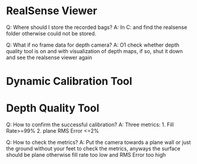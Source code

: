 
# RealSense Viewer
 Q: Where should I store the recorded bags?
 A: In C: and find the realsense folder otherwise could not be stored.

 Q: What if no frame data for depth camera?
 A: O1 check whether depth quality tool is on and with visualization of depth maps, if so, shut it down and see the realsense viewer again

 

# Dynamic Calibration Tool
 

# Depth Quality Tool
 Q: How to confirm the successful calibration?
 A: Three metrics: 1. Fill Rate>=99%
                   2. plane RMS Error <=2%

 Q: How to check the metrics?
 A: Put the camera towards a plane wall or just the ground without your feet to check the metrics, anyways the surface should be plane otherwise fill rate too low and RMS Error too high



